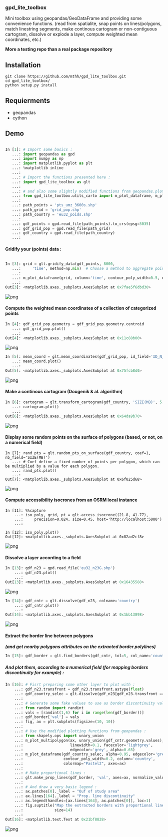 ### gpd_lite_toolbox
Mini toolbox using geopandas/GeoDataFrame and providing some convenience functions. 
(read from spatialite, snap points on lines/polygons, match linestring segments, make continous cartogram or non-contiguous cartogram, dissolve or explode a layer, compute weighted mean coordinates, etc.) 

**More a testing repo than a real package repository**

Installation
------------
```shell
git clone https://github.com/mthh/gpd_lite_toolbox.git
cd gpd_lite_toolbox/
python setup.py install

```

Requierments
------------
- geopandas
- cython


Demo
----

```python

In [1]: # Import some basics :
   ...: import geopandas as gpd
   ...: import numpy as np
   ...: import matplotlib.pyplot as plt
   ...: %matplotlib inline
   ...: 
   ...: # Import the functions presented here :
   ...: import gpd_lite_toolbox as glt
   ...: 
   ...: # and also some slightly modified functions from geopandas.plotting :
   ...: from gpd_lite_toolbox.utils_carto import m_plot_dataframe, m_plot_multipolygon
   ...: 
   ...: path_points = 'pts_umz_3600s.shp'
   ...: path_grid = 'grid_pop.shp'
   ...: path_country = 'eu32_poids.shp'
   ...: 
   ...: gdf_points = gpd.read_file(path_points).to_crs(epsg=3035)
   ...: gdf_grid_pop = gpd.read_file(path_grid)
   ...: gdf_country = gpd.read_file(path_country)
   ...: 
```
#### Gridify your (points) data :

```python

In [3]: grid = glt.gridify_data(gdf_points, 8000,
   ...:     'time', method=np.min)  # Choose a method to aggregate point values in each grid cell
   ...: 
   ...: m_plot_dataframe(grid, column='time', contour_poly_width=0.5, edgecolor="grey")
   ...: 
Out[3]: <matplotlib.axes._subplots.AxesSubplot at 0x7fae5f6dbd30>
```
![png](misc/output_6_1.png)




#### Compute the weighted mean coordinates of a collection of categorized points

```python
In [4]: gdf_grid_pop.geometry = gdf_grid_pop.geometry.centroid
   ...: gdf_grid_pop.plot()
   ...: 
Out[4]: <matplotlib.axes._subplots.AxesSubplot at 0x11c88b00>
```
![png](misc/output_9_1.png)

```python
In [5]: mean_coord = glt.mean_coordinates(gdf_grid_pop, id_field='ID_N_sup', weight_field='TOT_P')
   ...: mean_coord.plot()
   ...: 
Out[5]: <matplotlib.axes._subplots.AxesSubplot at 0x75fcb8d0>
```
![png](misc/output_11_1.png)


#### Make a continous cartogram (Dougenik & al. algorithm)

```python
In [6]: cartogram = glt.transform_cartogram(gdf_country, 'SIZE(MB)', 5, inplace=False)
   ...: cartogram.plot()
   ...: 
Out[6]: <matplotlib.axes._subplots.AxesSubplot at 0x64da9b70>
```
![png](misc/output_13_1.png)


#### Display some random points on the surface of polygons (based, or not, on a numerical field)

```
In [7]: rand_pts = glt.random_pts_on_surface(gdf_country, coef=1, nb_field='SIZE(MB)')
   ...: # Coef define a fixed number of points per polygon, which can be multiplied by a value for each polygon.
   ...: rand_pts.plot()
   ...: 
Out[7]: <matplotlib.axes._subplots.AxesSubplot at 0x6f025d68>
```
![png](misc/output_16_1.png)


#### Compute accessibility isocrones from an OSRM local instance

```
In [11]: %%capture
    ...: iso_poly, grid, pt = glt.access_isocrone((21.8, 41.77),
    ...:     precision=0.024, size=0.45, host='http://localhost:5000')
    ...: 

In [12]: iso_poly.plot()
Out[12]: <matplotlib.axes._subplots.AxesSubplot at 0x82ad2cf8>

```
![png](misc/output_19_1.png)

#### Dissolve a layer according to a field

```python
In [13]: gdf_n23 = gpd.read_file('eu32_n23G.shp')
    ...: gdf_n23.plot()
    ...: 
Out[13]: <matplotlib.axes._subplots.AxesSubplot at 0x16435588>
```
![png](misc/output_21_1.png)

```python
In [14]: gdf_cntr = glt.dissolve(gdf_n23, colname='country')
    ...: gdf_cntr.plot()
    ...: 
Out[14]: <matplotlib.axes._subplots.AxesSubplot at 0x1bb13898>
```
![png](misc/output_22_1.png)


#### Extract the border line between polygons
**_(and get nearby polygons attributes on the extracted border polylines)_**

```python
In [15]: gdf_border = glt.find_borders(gdf_cntr, tol=5, col_name='country')
```
##### And plot them, according to a numerical field (for mapping borders discontinuity for example) : 

```python
In [16]: # Fisrt preparing some other layer to plot with : 
    ...: gdf_n23.transfront = gdf_n23.transfront.astype(float)
    ...: gdf_country_selec = glt.dissolve(gdf_n23[gdf_n23.transfront == 1], 'country')
    ...: 
    ...: # Generate some fake values to use as border discontinuity values :
    ...: from random import randint
    ...: vals = [randint(1,6) for i in range(len(gdf_border))]
    ...: gdf_border['val'] = vals
    ...: fig, ax = plt.subplots(figsize=(10, 10))
    ...: 
    ...: # Use the modified plotting functions from geopandas :
    ...: from shapely.ops import unary_union
    ...: m_plot_multipolygon(ax, unary_union(gdf_cntr.geometry.values),
    ...:                     linewidth=0.1, facecolor='lightgrey',
    ...:                     edgecolor='grey', alpha=0.65)
    ...: m_plot_dataframe(gdf_country_selec, alpha=0.95, edgecolor='grey',
    ...:                  contour_poly_width=0.2, column='country',
    ...:                  colormap="Pastel2", axes=ax)
    ...: 
    ...: # Make proportional lines :
    ...: glt.make_prop_lines(gdf_border, 'val', axes=ax, normalize_values=False)
    ...: 
    ...: # And draw a very basic legend :
    ...: ax.patches[0]._label = "Ouf of study area"
    ...: ax.lines[164]._label = "Prop. line discontinuity"
    ...: ax.legend(handles=[ax.lines[164], ax.patches[0]], loc=1)
    ...: fig.suptitle("Map the extracted borders with proportional lines",
    ...:              size=14)
    ...: 
Out[16]: <matplotlib.text.Text at 0x21bf8828>
```
![png](misc/output_26_1.png)

